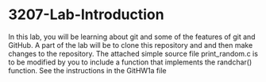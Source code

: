 # 3207-Lab-Introduction
In this lab, you will be learning about git and some of the features of git and GitHub. A part of the lab will be to clone this repository and and then make changes to the repository.
The attached simple source file print_random.c is to be modified by you to include a function that implements the randchar() function.
See the instructions in the GitHW1a file

